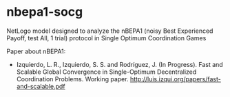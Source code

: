 # nbepa1-socg
NetLogo model designed to analyze the nBEPA1 (noisy Best Experienced Payoff, test All, 1 trial) protocol in Single Optimum Coordination Games

Paper about nBEPA1:

- Izquierdo, L. R., Izquierdo, S. S. and Rodríguez, J. (In Progress). Fast and Scalable Global Convergence in Single-Optimum Decentralized Coordination Problems. Working paper. http://luis.izqui.org/papers/fast-and-scalable.pdf
